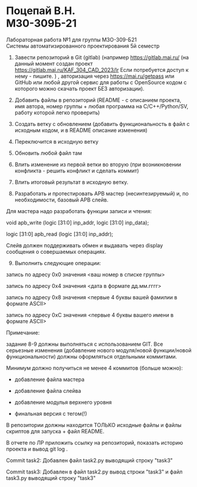 # Поцепай В.Н. <br> M30-309Б-21

Лабораторная работа №1 для группы М3О-309-Б21<br>
Системы автоматизированного проектирования 5й семестр

1. Завести репозиторий в Git (gitlab) (например https://gitlab.mai.ru/   (на данный момент создан проект https://gitlab.mai.ru/KAF_304_CAD_2023/lr  Если потребуется доступ к нему - пишите. )  , авторизация через https://mai.ru/getpass или GitHub или любой другой сервис для работы с OpenSource кодом с которого можно скачать проект БЕЗ авторизации).
2. Добавить файлы в репозиторий (README - с описанием проекта, имя автора, номер группы + любая программа на C/C++/Python/SV, работу которой легко проверить)

3. Создать ветку с обновлением (добавить функциональность в файл с исходным кодом, и в README описание изменения)

4. Переключится в исходную ветку

5. Обновить любой файл там

6. Влить изменение из первой ветки во вторую (при возникновении конфликта - решить конфликт и сделать коммит)

7. Влить итоговый результат в исходную ветку.

8. Разработать и протестировать APB мастер (несинтезируемый) и, по необходимости, базовый APB слейв.

Для мастера надо разработать функции записи и чтения:

void apb_write (logic [31:0] inp_addr, logic [31:0] inp_data);

logic [31:0] apb_read (logic [31:0] inp_addr);

Слейв должен поддерживать обмен и выдавать через display сообщения о совершаемых операциях.

9. Выполнить следующие операции:

запись по адресу 0x0 значения <ваш номер в списке группы>

запись по адресу 0x4 значения <дата в формате дд.мм.гггг>

запись по адресу 0x8 значения <первые 4 буквы вашей фамилии в формате ASCII>

запись по адресу 0xC значения <первые 4 буквы вашего имени в формате ASCII>

Примечание:

задание 8-9 должны выполняться с использованием GIT. Все серьезные изменения (добавление нового модуля/новой функции/новой функциональности) должны оформляться отдельными коммитами.

Минимум должно получиться не менее 4 коммитов (больше можно):

- добавление файла мастера

- добавление файла слейва

- добавление модулья верхнего уровня

- финальная версия с тегом(!)

В репозитории должны находится ТОЛЬКО исходные файлы и файлы скриптов для запуска + файл README.

В отчете по ЛР приложить ссылку на репозиторий, показать историю проекта и вывод git log .

 

Commit task2: Добавлен файл task2.py выводящий строку "task3"

Commit task3: Добавлен в файл task2.py вывод строки "task3" и файл task3.py выводящий строку "task3"